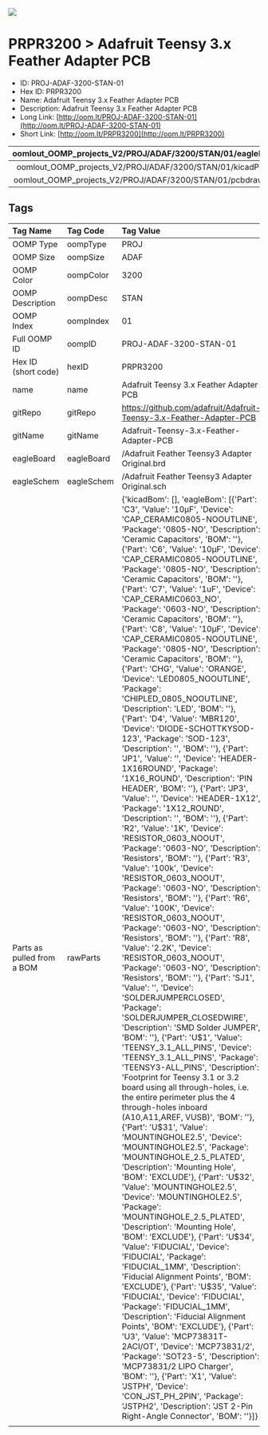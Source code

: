 


  
![][im]
# PRPR3200 > Adafruit Teensy 3.x Feather Adapter PCB

- ID: PROJ-ADAF-3200-STAN-01
- Hex ID: PRPR3200
- Name: Adafruit Teensy 3.x Feather Adapter PCB
- Description: Adafruit Teensy 3.x Feather Adapter PCB
- Long Link: [http://oom.lt/PROJ-ADAF-3200-STAN-01](http://oom.lt/PROJ-ADAF-3200-STAN-01)
- Short Link: [http://oom.lt/PRPR3200](http://oom.lt/PRPR3200)
  

|oomlout_OOMP_projects_V2/PROJ/ADAF/3200/STAN/01/eagleImage.png|oomlout_OOMP_projects_V2/PROJ/ADAF/3200/STAN/01/eagleSchemImage.png|oomlout_OOMP_projects_V2/PROJ/ADAF/3200/STAN/01/kicadPcb3dFront.png|oomlout_OOMP_projects_V2/PROJ/ADAF/3200/STAN/01/kicadPcb3dBack.png|
| :---: | :---: | :---: | :---: |
|oomlout_OOMP_projects_V2/PROJ/ADAF/3200/STAN/01/kicadPcb3d.png|oomlout_OOMP_projects_V2/PROJ/ADAF/3200/STAN/01/bomBack.png|oomlout_OOMP_projects_V2/PROJ/ADAF/3200/STAN/01/bomFront.png|oomlout_OOMP_projects_V2/PROJ/ADAF/3200/STAN/01/pcbdraw.svg|
|oomlout_OOMP_projects_V2/PROJ/ADAF/3200/STAN/01/pcbdrawBack.svg||||

## Tags
  

|Tag Name|Tag Code|Tag Value|
| :--- | :--- | :--- |
|OOMP Type|oompType|PROJ|
|OOMP Size|oompSize|ADAF|
|OOMP Color|oompColor|3200|
|OOMP Description|oompDesc|STAN|
|OOMP Index|oompIndex|01|
|Full OOMP ID|oompID|PROJ-ADAF-3200-STAN-01|
|Hex ID (short code)|hexID|PRPR3200|
|name|name|Adafruit Teensy 3.x Feather Adapter PCB|
|gitRepo|gitRepo|https://github.com/adafruit/Adafruit-Teensy-3.x-Feather-Adapter-PCB|
|gitName|gitName|Adafruit-Teensy-3.x-Feather-Adapter-PCB|
|eagleBoard|eagleBoard|/Adafruit Feather Teensy3 Adapter Original.brd|
|eagleSchem|eagleSchem|/Adafruit Feather Teensy3 Adapter Original.sch|
|Parts as pulled from a BOM|rawParts|{'kicadBom': [], 'eagleBom': [{'Part': 'C3', 'Value': '10µF', 'Device': 'CAP_CERAMIC0805-NOOUTLINE', 'Package': '0805-NO', 'Description': 'Ceramic Capacitors', 'BOM': ''}, {'Part': 'C6', 'Value': '10µF', 'Device': 'CAP_CERAMIC0805-NOOUTLINE', 'Package': '0805-NO', 'Description': 'Ceramic Capacitors', 'BOM': ''}, {'Part': 'C7', 'Value': '1uF', 'Device': 'CAP_CERAMIC0603_NO', 'Package': '0603-NO', 'Description': 'Ceramic Capacitors', 'BOM': ''}, {'Part': 'C8', 'Value': '10µF', 'Device': 'CAP_CERAMIC0805-NOOUTLINE', 'Package': '0805-NO', 'Description': 'Ceramic Capacitors', 'BOM': ''}, {'Part': 'CHG', 'Value': 'ORANGE', 'Device': 'LED0805_NOOUTLINE', 'Package': 'CHIPLED_0805_NOOUTLINE', 'Description': 'LED', 'BOM': ''}, {'Part': 'D4', 'Value': 'MBR120', 'Device': 'DIODE-SCHOTTKYSOD-123', 'Package': 'SOD-123', 'Description': '', 'BOM': ''}, {'Part': 'JP1', 'Value': '', 'Device': 'HEADER-1X16ROUND', 'Package': '1X16_ROUND', 'Description': 'PIN HEADER', 'BOM': ''}, {'Part': 'JP3', 'Value': '', 'Device': 'HEADER-1X12', 'Package': '1X12_ROUND', 'Description': '', 'BOM': ''}, {'Part': 'R2', 'Value': '1K', 'Device': 'RESISTOR_0603_NOOUT', 'Package': '0603-NO', 'Description': 'Resistors', 'BOM': ''}, {'Part': 'R3', 'Value': '100k', 'Device': 'RESISTOR_0603_NOOUT', 'Package': '0603-NO', 'Description': 'Resistors', 'BOM': ''}, {'Part': 'R6', 'Value': '100K', 'Device': 'RESISTOR_0603_NOOUT', 'Package': '0603-NO', 'Description': 'Resistors', 'BOM': ''}, {'Part': 'R8', 'Value': '2.2K', 'Device': 'RESISTOR_0603_NOOUT', 'Package': '0603-NO', 'Description': 'Resistors', 'BOM': ''}, {'Part': 'SJ1', 'Value': '', 'Device': 'SOLDERJUMPERCLOSED', 'Package': 'SOLDERJUMPER_CLOSEDWIRE', 'Description': 'SMD Solder JUMPER', 'BOM': ''}, {'Part': 'U$1', 'Value': 'TEENSY_3.1_ALL_PINS', 'Device': 'TEENSY_3.1_ALL_PINS', 'Package': 'TEENSY3-ALL_PINS', 'Description': 'Footprint for Teensy 3.1 or 3.2 board using all through-holes, i.e. the entire perimeter plus the 4 through-holes inboard (A10,A11,AREF, VUSB)', 'BOM': ''}, {'Part': 'U$31', 'Value': 'MOUNTINGHOLE2.5', 'Device': 'MOUNTINGHOLE2.5', 'Package': 'MOUNTINGHOLE_2.5_PLATED', 'Description': 'Mounting Hole', 'BOM': 'EXCLUDE'}, {'Part': 'U$32', 'Value': 'MOUNTINGHOLE2.5', 'Device': 'MOUNTINGHOLE2.5', 'Package': 'MOUNTINGHOLE_2.5_PLATED', 'Description': 'Mounting Hole', 'BOM': 'EXCLUDE'}, {'Part': 'U$34', 'Value': 'FIDUCIAL', 'Device': 'FIDUCIAL', 'Package': 'FIDUCIAL_1MM', 'Description': 'Fiducial Alignment Points', 'BOM': 'EXCLUDE'}, {'Part': 'U$35', 'Value': 'FIDUCIAL', 'Device': 'FIDUCIAL', 'Package': 'FIDUCIAL_1MM', 'Description': 'Fiducial Alignment Points', 'BOM': 'EXCLUDE'}, {'Part': 'U3', 'Value': 'MCP73831T-2ACI/OT', 'Device': 'MCP73831/2', 'Package': 'SOT23-5', 'Description': 'MCP73831/2 LIPO Charger', 'BOM': ''}, {'Part': 'X1', 'Value': 'JSTPH', 'Device': 'CON_JST_PH_2PIN', 'Package': 'JSTPH2', 'Description': 'JST 2-Pin Right-Angle Connector', 'BOM': ''}]}|
||||



[im]: PROJ/ADAF/3200/STAN/01/kicadPcb3d_450.png
